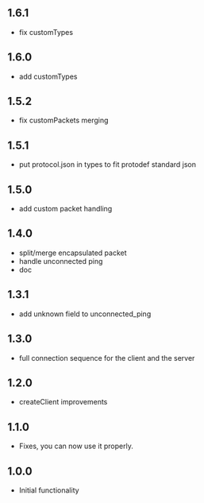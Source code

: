 ## 1.6.1

* fix customTypes

## 1.6.0

* add customTypes

## 1.5.2

* fix customPackets merging

## 1.5.1

* put protocol.json in types to fit protodef standard json

## 1.5.0

* add custom packet handling

## 1.4.0

* split/merge encapsulated packet
* handle unconnected ping
* doc

## 1.3.1

* add unknown field to unconnected_ping

## 1.3.0

* full connection sequence for the client and the server

## 1.2.0

* createClient improvements

## 1.1.0

* Fixes, you can now use it properly.

## 1.0.0

* Initial functionality
